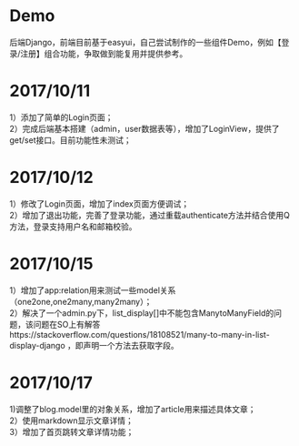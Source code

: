 # Demo
后端Django，前端目前基于easyui，自己尝试制作的一些组件Demo，例如【登录/注册】组合功能，争取做到能复用并提供参考。

# 2017/10/11
1）添加了简单的Login页面；  
2）完成后端基本搭建（admin，user数据表等），增加了LoginView，提供了get/set接口。目前功能性未测试；  

# 2017/10/12
1）修改了Login页面，增加了index页面方便调试；  
2）增加了退出功能，完善了登录功能，通过重载authenticate方法并结合使用Q方法，登录支持用户名和邮箱校验。  

# 2017/10/15
1）增加了app:relation用来测试一些model关系（one2one,one2many,many2many）；  
2）解决了一个admin.py下，list_display[]中不能包含ManytoManyField的问题，该问题在SO上有解答https://stackoverflow.com/questions/18108521/many-to-many-in-list-display-django ，即声明一个方法去获取字段。  

# 2017/10/17
1)调整了blog.model里的对象关系，增加了article用来描述具体文章；  
2）使用markdown显示文章详情；  
3）增加了首页跳转文章详情功能；  

